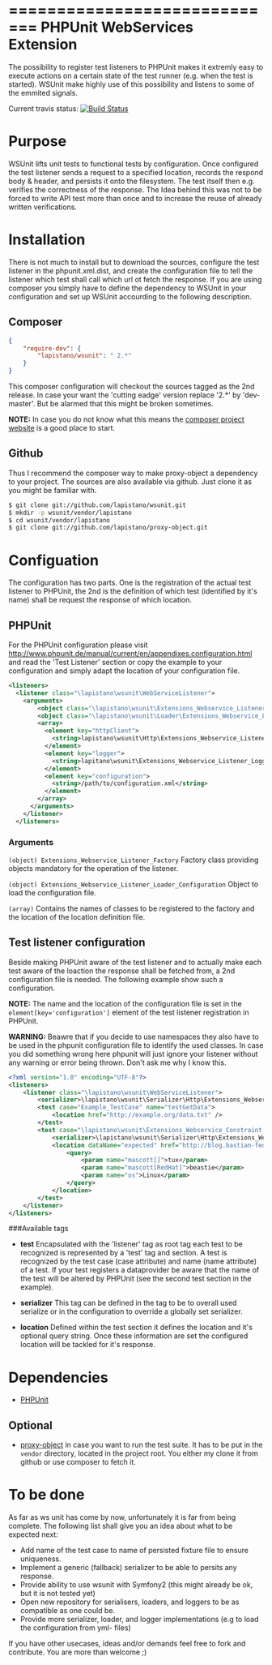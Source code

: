 =============================
PHPUnit WebServices Extension
=============================
The possibility to register test listeners to PHPUnit makes it extremly easy to execute actions on a certain state of the test runner (e.g. when the test is started). WSUnit make highly use of this possibility and listens to some of the emmited signals.

Current travis status: [![Build Status](https://secure.travis-ci.org/lapistano/wsunit.png?branch=master)](http://travis-ci.org/lapistano/wsunit)

Purpose
========
WSUnit lifts unit tests to functional tests by configuration. Once configured the test listener sends a request to a specified location, records the respond body & header, and persists it onto the filesystem. The test itself then e.g. verifies the correctness of the response. The Idea behind this was not to be forced to write API test more than once and to increase the reuse of already written verifications.

Installation
============
There is not much to install but to download the sources, configure the test listener in the phpunit.xml.dist, and create the configuration file to tell the listener which test shall call which url ot fetch the response. If you are using composer you simply have to define the dependency to WSUnit in your configuration and set up WSUnit accourding to the following description.

Composer
--------
```json
{
    "require-dev": {
        "lapistano/wsunit": " 2.*"
    }
}
```
This composer configuration will checkout the sources tagged as the 2nd release. In case your want the 'cutting eadge' version
replace '2.*' by 'dev-master'. But be alarmed that this might be broken sometimes.

**NOTE:**
In case you do not know what this means the [composer project website](http://getcomposer.org) is a good place to start.

Github
------
Thus I recommend the composer way to make proxy-object a dependency to your project. 
The sources are also available via github. Just clone it as you might be familiar with.

```bash
$ git clone git://github.com/lapistano/wsunit.git
$ mkdir -p wsunit/vendor/lapistano
$ cd wsunit/vendor/lapistano
$ git clone git://github.com/lapistano/proxy-object.git
```

Configuation
============
The configuration has two parts. One is the registration of the actual test listener to PHPUnit, the 2nd is the definition of which test (identified by it's name) shall be request the response of which location.

PHPUnit
-------
For the PHPUnit configuration please visit http://www.phpunit.de/manual/current/en/appendixes.configuration.html and
read the 'Test Listener' section or copy the example to your configuration and simply adapt the location of your configuration file.

```xml
<listeners>
  <listener class="\lapistano\wsunit\WebServiceListener">
    <arguments>
        <object class="\lapistano\wsunit\Extensions_Webservice_Listener_Factory"/>
        <object class="\lapistano\wsunit\Loader\Extensions_Webservice_Listener_Loader_Configuration"/>
        <array>
          <element key="httpClient">
            <string>lapistano\wsunit\Http\Extensions_Webservice_Listener_Http_Client</string>
          </element>
          <element key="logger">
            <string>lapitano\wsunit\Extensions_Webservice_Listener_Logger</string>
          </element>
          <element key="configuration">
            <string>/path/to/configuration.xml</string>
          </element>
        </array>
      </arguments>
    </listener>
  </listeners>
```
### Arguments

`(object) Extensions_Webservice_Listener_Factory`
    Factory class providing objects mandatory for the operation of the listener.
    
`(object) Extensions_Webservice_Listener_Loader_Configuration`
    Object to load the configuration file.

`(array)` Contains the names of classes to be registered to the factory and the location of the location definition file.


Test listener configuration
----------------------------
Beside making PHPUnit aware of the test listener and to actually make each test aware of the loaction the response shall be fetched from, a 2nd configuration file is needed. The following example show such a configuration.

**NOTE:**
The name and the location of the configuration file is set in the `element[key='configuration']` element of the test listener registration in PHPUnit.


**WARNING:**
Beawre that if you decide to use namespaces they also have to be used in the phpunit configuration file to identify the used classes.
In case you did something wrong here phpunit will just ignore your listener without any warning or error being thrown. Don't ask me why I know this.


```xml
<?xml version="1.0" encoding="UTF-8"?>
<listeners>
    <listener class="\lapistano\wsunit\WebServiceListener">
        <serializer>\lapistano\wsunit\Serializer\Http\Extensions_Webservice_Serializer_Http_Response</serializer>
        <test case="Example_TestCase" name="testGetData">
            <location href="http://example.org/data.txt" />
        </test>
        <test case="\lapistano\wsunit\Extensions_Webservice_Constraint_JsonErrorMessageProviderTest" name='testTranslateTypeToPrefix with data set "expected"'>
            <serializer>\lapistano\wsunit\Serializer\Http\Extensions_Webservice_Serializer_Http_Response</serializer>
            <location dataName="expected" href="http://blog.bastian-feder.de/blog.rss">
                <query>
                    <param name="mascott[]">tux</param>
                    <param name="mascott[RedHat]">beastie</param>
                    <param name="os">Linux</param>
                </query>
            </location>
        </test>
    </listener>
</listeners>
```

###Available tags

- **test**
Encapsulated with the 'listener' tag as root tag each test to be recognized is represented by a 'test' tag and section. A test is recognized by the test case (case attribute) and name (name attribute) of a test. If your test registers a dataprovider be aware that the name of the test will be altered by PHPUnit (see the second test section in the example).

- **serializer**
This tag can be defined in the <listener> tag to be to overall used serialize or in the <test> configuration to override a globally set serializer. 

- **location**
Defined within the test section it defines the location and it's optional query string. Once these information are set the configured location will be tackled for it's response.

Dependencies
============
- [PHPUnit](http://github.com/sebastianbergmann/phpunit)

Optional
--------
- [proxy-object](http://github.com/lapistano/proxy-object) in case you want to run the test suite. It has to be put in
  the `vendor` directory, located in the project root. You either my clone it from github or use composer to fetch it.
  
To be done
==========
As far as ws unit has come by now, unfortunately it is far from being complete. The following list shall give you an
idea about what to be expected next:

- Add name of the test case to name of persisted fixture file to ensure uniqueness.
- Implement a generic (fallback) serializer to be able to persits any response.
- Provide ability to use wsunit with Symfony2 (this might already be ok, but it is not tested yet)
- Open new repository for serialisers, loaders, and loggers to be as compatible as one could be.
- Provide more serializer, loader, and logger implementations (e.g to load the configuration from yml- files)

If you have other usecases, ideas and/or demands feel free to fork and contribute. You are more than welcome ;)
